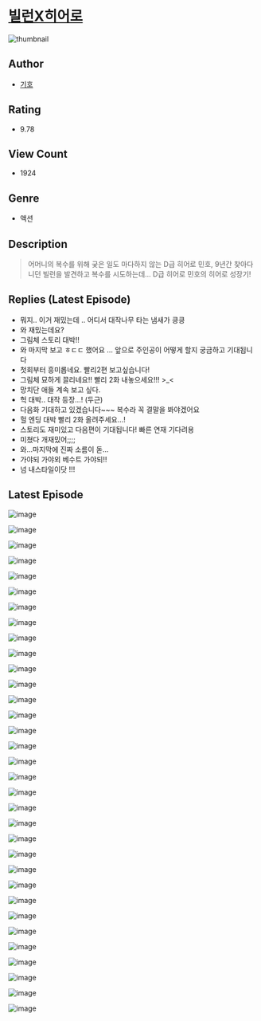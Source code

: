 # [빌런X히어로](https://comic.naver.com/challenge/list?titleId=810280)
![thumbnail](https://image-comic.pstatic.net/user_contents_data/challenge_comic/2023/05/23/222127/upload_7363777024749811813_480x623.jpeg)

## Author
- [기호](https://comic.naver.com/artistTitle?id=222127)

## Rating
- 9.78

## View Count
- 1924

## Genre
- 액션

## Description
> 어머니의 복수를 위해 궂은 일도 마다하지 않는 D급 히어로 민호, 9년간 찾아다니던 빌런을 발견하고 복수를 시도하는데... D급 히어로 민호의 히어로 성장기!

## Replies (Latest Episode)
- 뭐지.. 이거 재밌는데 .. 어디서 대작나무 타는 냄새가 킁킁
- 와 재밌는데요?
- 그림체 스토리 대박!!
- 와 마지막 보고 ㅎㄷㄷ 했어요 … 앞으로 주인공이 어떻게 할지 궁금하고 기대됩니다
- 첫회부터 흥미롭네요. 빨리2편 보고싶습니다!
- 그림체 묘하게 끌리네요!! 빨리 2화 내놓으세요!!! >_<
- 망치단 애들 계속 보고 싶다.
- 헉 대박.. 대작 등장...! (두근)
- 다음화 기대하고 있겠습니다~~~ 복수라 꼭 결말을 봐야겠어요
- 헐 엔딩 대박 빨리 2화 올려주세요...!
- 스토리도 재미있고 다음편이 기대됩니다! 빠른 연재 기다려용
- 미쳤다 개재밌어;;;;
- 와...마지막에 진짜 소름이 돋...
- 가야되 가야외 베수트 가야되!!
- 넘 내스타일이닷 !!!

## Latest Episode
![image](https://image-comic.pstatic.net/user_contents_data/challenge_comic/2023/05/23/222127/upload_3618472122804233776.jpeg)

![image](https://image-comic.pstatic.net/user_contents_data/challenge_comic/2023/05/23/222127/upload_3617297830624964657.jpeg)

![image](https://image-comic.pstatic.net/user_contents_data/challenge_comic/2023/05/23/222127/upload_7162190586339145528.jpeg)

![image](https://image-comic.pstatic.net/user_contents_data/challenge_comic/2023/05/23/222127/upload_7378640248670401381.jpeg)

![image](https://image-comic.pstatic.net/user_contents_data/challenge_comic/2023/05/23/222127/upload_7306582838544184374.jpeg)

![image](https://image-comic.pstatic.net/user_contents_data/challenge_comic/2023/05/23/222127/upload_3834641596967904309.jpeg)

![image](https://image-comic.pstatic.net/user_contents_data/challenge_comic/2023/05/23/222127/upload_3546364126435554355.jpeg)

![image](https://image-comic.pstatic.net/user_contents_data/challenge_comic/2023/05/23/222127/upload_3991378272228500275.jpeg)

![image](https://image-comic.pstatic.net/user_contents_data/challenge_comic/2023/05/23/222127/upload_7365465904607802465.jpeg)

![image](https://image-comic.pstatic.net/user_contents_data/challenge_comic/2023/05/23/222127/upload_7077799778962269240.jpeg)

![image](https://image-comic.pstatic.net/user_contents_data/challenge_comic/2023/05/23/222127/upload_4063997510563279924.jpeg)

![image](https://image-comic.pstatic.net/user_contents_data/challenge_comic/2023/05/23/222127/upload_3703420360262444080.jpeg)

![image](https://image-comic.pstatic.net/user_contents_data/challenge_comic/2023/05/23/222127/upload_3618417133596272228.jpeg)

![image](https://image-comic.pstatic.net/user_contents_data/challenge_comic/2023/05/23/222127/upload_7291949254425588066.jpeg)

![image](https://image-comic.pstatic.net/user_contents_data/challenge_comic/2023/05/23/222127/upload_3702293352200745783.jpeg)

![image](https://image-comic.pstatic.net/user_contents_data/challenge_comic/2023/05/23/222127/upload_3833236412537647204.jpeg)

![image](https://image-comic.pstatic.net/user_contents_data/challenge_comic/2023/05/23/222127/upload_7076674781028823346.jpeg)

![image](https://image-comic.pstatic.net/user_contents_data/challenge_comic/2023/05/23/222127/upload_7075208019686220594.jpeg)

![image](https://image-comic.pstatic.net/user_contents_data/challenge_comic/2023/05/23/222127/upload_7292515477147235686.jpeg)

![image](https://image-comic.pstatic.net/user_contents_data/challenge_comic/2023/05/23/222127/upload_4051376203773470051.jpeg)

![image](https://image-comic.pstatic.net/user_contents_data/challenge_comic/2023/05/23/222127/upload_3833467288454182194.jpeg)

![image](https://image-comic.pstatic.net/user_contents_data/challenge_comic/2023/05/23/222127/upload_7149290025016963641.jpeg)

![image](https://image-comic.pstatic.net/user_contents_data/challenge_comic/2023/05/23/222127/upload_7363723371981715254.jpeg)

![image](https://image-comic.pstatic.net/user_contents_data/challenge_comic/2023/05/23/222127/upload_4120901653332702265.jpeg)

![image](https://image-comic.pstatic.net/user_contents_data/challenge_comic/2023/05/23/222127/upload_4135260167140303920.jpeg)

![image](https://image-comic.pstatic.net/user_contents_data/challenge_comic/2023/05/23/222127/upload_7089568754743927140.jpeg)

![image](https://image-comic.pstatic.net/user_contents_data/challenge_comic/2023/05/23/222127/upload_7162185076748529968.jpeg)

![image](https://image-comic.pstatic.net/user_contents_data/challenge_comic/2023/05/23/222127/upload_4121465671910504246.jpeg)

![image](https://image-comic.pstatic.net/user_contents_data/challenge_comic/2023/05/23/222127/upload_4121130545078165813.jpeg)

![image](https://image-comic.pstatic.net/user_contents_data/challenge_comic/2023/05/23/222127/upload_3618421716228925029.jpeg)

![image](https://image-comic.pstatic.net/user_contents_data/challenge_comic/2023/05/23/222127/upload_3473455330039915617.jpeg)

![image](https://image-comic.pstatic.net/user_contents_data/challenge_comic/2023/05/23/222127/upload_3977635477215076962.jpeg)

![image](https://image-comic.pstatic.net/user_contents_data/challenge_comic/2023/05/23/222127/upload_3775480377497903408.jpeg)
